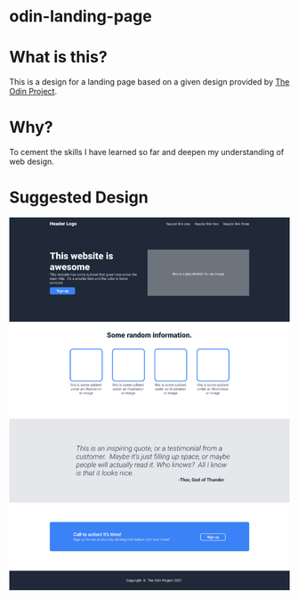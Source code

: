 # odin-landing-page

# What is this?

This is a design for a landing page based on a given design provided by [The Odin Project](https://www.theodinproject.com/lessons/foundations-landing-page).

# Why?

To cement the skills I have learned so far and deepen my understanding of web design.

# Suggested Design

![landing page design](/images/design.png)
